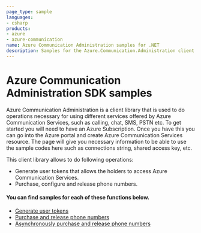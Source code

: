 ```yaml
---
page_type: sample
languages:
- csharp
products:
- azure
- azure-communication
name: Azure Communication Administration samples for .NET
description: Samples for the Azure.Communication.Administration client library
---
```


# Azure Communication Administration SDK samples

Azure Communication Administration is a client library that is used to do operations necessary for using different services offered by Azure Communication Services, such as calling, chat, SMS, PSTN etc.
To get started you will need to have an Azure Subscription. Once you have this you can go into the Azure portal and create Azure Communication Services resource. The page will give you necessary information to be able to use the sample codes here such as connections string, shared access key, etc.

This client library allows to do following operations:
 - Generate user tokens that allows the holders to access Azure Communication Services.
 - Purchase, configure and release phone numbers.

 #### You can find samples for each of these functions below.
 - [Generate user tokens](sample_identity)
 - [Purchase and release phone numbers](sample_admin)
 - [Asynchronously purchase and release phone numbers](sample_admin_async)

<!-- LINKS -->
[sample_identity]: https://github.com/Azure/azure-sdk-for-net/tree/master/sdk/communication/Azure.Communication.Administration/samples/Sample1_CommunicationIdentityClient.md
[sample_admin]: https://github.com/Azure/azure-sdk-for-net/blob/master/sdk/communication/Azure.Communication.Administration/samples/Sample2_PhoneNumberAdministrationClient.md
[sample_admin_async]: https://github.com/Azure/azure-sdk-for-net/blob/master/sdk/communication/Azure.Communication.Administration/samples/Sample2_PhoneNumberAdministrationClientAsync.md
